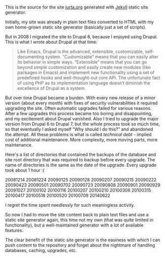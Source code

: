 
This is the source for the site [jurta.org](https://jurta.github.io/)
generated with [Jekyll](https://jekyllrb.com/) static site generator.

Initially, my site was already in plain text files converted to HTML with
my own home-grown static site generator (basically just a set of scripts).

But in 2008 I migrated the site to Drupal 6, because I enjoyed using Drupal.
This is what I wrote about Drupal at that time:

> Like Emacs, Drupal is the advanced, extensible, customizable, self-documenting system.
> “Customizable” means that you can easily alter its behavior in simple ways.
> “Extensible” means that you can go beyond simple customization and easily
> create new modules (like packages in Emacs) and implement new functionality
> using a set of predefined hooks and well-thought-out core API.
> The unfortunate fact of using PHP as its implementation language
> doesn’t diminish the excellence of Drupal as a system.

But over time Drupal became a burden.  With every new release of a minor
version (about every month) with fixes of security vulnerabilities it
required upgrading the site.  Often automatic upgrades failed for various
reasons.  After a few upgrades this process became too boring and disappointing,
and my excitement about Drupal vanished.  Also I tried to upgrade the major
version from Drupal 6 to Drupal 7, but the whole process took so much time,
so that eventually I asked myself “Why should I do this?” and abandoned the
attempt.  All these problems is what is called _technical debt_ - implied
cost of additional maintenance.  More complexity, more moving parts, more maintenance.

Here's a list of directories that contained the backups of the database and
site root directory that was required to backup before every upgrade.  The name
of directories is the same as the date of the upgrade.  Every upgrade took about
1 hour :(

20081214
20081224
20090125
20090128
20090207
20090215
20090222
20090423
20090501
20090702
20090723
20090808
20090901
20090929
20091027
20100102
20100116
20100207
20100210
20100306
20100315
20100417
20100518
20100520
20100709
20140622

I regret the time spent needlessly for such meaningless activity.

So now I had to move the site content back to plain text files
and use a static site generator again, this time not my own
(that was quite limited in functionality), but a well-maintained
generator with a lot of available features.

The clear benefit of the static site generator is the easiness with which
I can push content to the repository and forget about the nightmare of
handling databases, caching, upgrades, etc.
